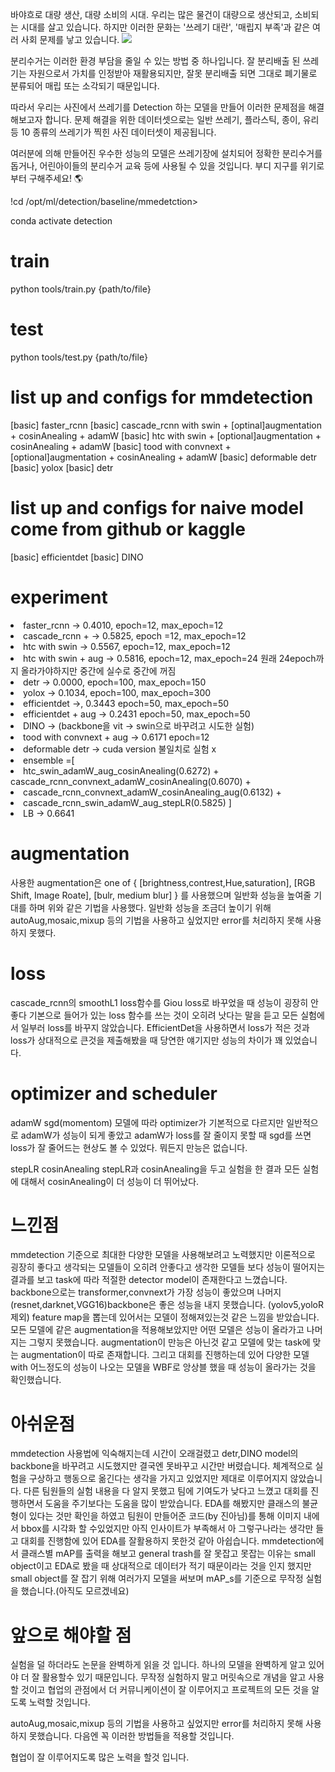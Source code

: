 바야흐로 대량 생산, 대량 소비의 시대. 우리는 많은 물건이 대량으로 생산되고, 소비되는 시대를 살고 있습니다. 하지만 이러한 문화는 '쓰레기 대란', '매립지 부족'과 같은 여러 사회 문제를 낳고 있습니다.
<img src="https://s3-ap-northeast-2.amazonaws.com/prod-aistages-public/app/Users/00000274/files/7645ad37-9853-4a85-b0a8-f0f151ef05be..png"/>

분리수거는 이러한 환경 부담을 줄일 수 있는 방법 중 하나입니다. 잘 분리배출 된 쓰레기는 자원으로서 가치를 인정받아 재활용되지만, 잘못 분리배출 되면 그대로 폐기물로 분류되어 매립 또는 소각되기 때문입니다.

따라서 우리는 사진에서 쓰레기를 Detection 하는 모델을 만들어 이러한 문제점을 해결해보고자 합니다. 문제 해결을 위한 데이터셋으로는 일반 쓰레기, 플라스틱, 종이, 유리 등 10 종류의 쓰레기가 찍힌 사진 데이터셋이 제공됩니다.

여러분에 의해 만들어진 우수한 성능의 모델은 쓰레기장에 설치되어 정확한 분리수거를 돕거나, 어린아이들의 분리수거 교육 등에 사용될 수 있을 것입니다. 부디 지구를 위기로부터 구해주세요! 🌎


<p>!cd /opt/ml/detection/baseline/mmedetction></p>
conda activate detection

# train

python tools/train.py {path/to/file}

# test

python tools/test.py {path/to/file}


# list up and configs for mmdetection
[basic] faster_rcnn
[basic] cascade_rcnn with swin + [optinal]augmentation + cosinAnealing + adamW
[basic] htc with swin + [optional]augmentation + cosinAnealing + adamW
[basic] tood with convnext + [optional]augmentation + cosinAnealing + adamW
[basic] deformable detr
[basic] yolox
[basic] detr
# list up and configs for naive model come from github or kaggle
[basic] efficientdet
[basic] DINO
# experiment
<li>faster_rcnn -> 0.4010, epoch=12, max_epoch=12</li>
<li>cascade_rcnn + -> 0.5825, epoch =12, max_epoch=12</li>
<li>htc with swin -> 0.5567, epoch=12, max_epoch=12</li>
<li>htc with swin + aug -> 0.5816, epoch=12, max_epoch=24 원래 24epoch까지 올라가야하지만 중간에 실수로 중간에 꺼짐</li>
<li>detr -> 0.0000, epoch=100, max_epoch=150</li>
<li>yolox -> 0.1034, epoch=100, max_epoch=300</li>
<li>efficientdet ->, 0.3443 epoch=50, max_epoch=50</li>
<li>efficientdet + aug -> 0.2431 epoch=50, max_epoch=50</li>
<li>DINO -> (backbone을 vit -> swin으로 바꾸려고 시도한 실험)</li>
<li>tood with convnext + aug -> 0.6171 epoch=12</li>
<li>deformable detr -> cuda version 불일치로 실험 x</li>
<li>ensemble =[ </li>
<li>htc_swin_adamW_aug_cosinAnealing(0.6272)  + cascade_rcnn_convnext_adamW_cosinAnealing(0.6070)  + </li>
<li>cascade_rcnn_convnext_adamW_cosinAnealing_aug(0.6132) + </li>
<li>cascade_rcnn_swin_adamW_aug_stepLR(0.5825) ]</li>
<li>LB -> 0.6641 </li>

# augmentation
사용한 augmentation은 one of { [brightness,contrest,Hue,saturation], [RGB Shift, Image Roate], [bulr, medium blur] } 를 사용했으며 일반화 성능을 높여줄 기대를 하며 위와 같은 기법을 사용했다.
일반화 성능을 조금더 높이기 위해
autoAug,mosaic,mixup 등의 기법을 사용하고 싶었지만 error를 처리하지 못해 사용하지 못했다.
# loss
cascade_rcnn의 smoothL1 loss함수를 Giou loss로 바꾸었을 때 성능이 굉장히 안좋다 기본으로 들어가 있는 loss 함수를 쓰는 것이 오히려 낫다는 말을 듣고 모든 실험에서 일부러 loss를 바꾸지 않았습니다.
EfficientDet을 사용하면서 loss가 적은 것과 loss가 상대적으로 큰것을 제출해봤을 때 당연한 얘기지만 성능의 차이가 꽤 있었습니다.
# optimizer and scheduler
adamW
sgd(momentom)
모델에 따라 optimizer가 기본적으로 다르지만 일반적으로 adamW가 성능이 되게 좋았고 adamW가 loss를 잘 줄이지 못할 때 sgd를 쓰면 loss가 잘 줄어드는 현상도 볼 수 있었다. 뭐든지 만능은 없습니다. 
 
stepLR
cosinAnealing
stepLR과 cosinAnealing을 두고 실험을 한 결과 모든 실험에 대해서 cosinAnealing이 더 성능이 더 뛰어났다.
# 느낀점
mmdetection 기준으로 최대한 다양한 모델을 사용해보려고 노력했지만 이론적으로 굉장히 좋다고 생각되는 모델들이 오히려 안좋다고 생각한 모델들 보다 성능이 떨어지는 결과를 보고 task에 따라 적절한 detector model이 존재한다고 느꼈습니다. backbone으로는 transformer,convnext가 가장 성능이 좋았으며 나머지(resnet,darknet,VGG16)backbone은 좋은 성능을 내지 못했습니다. (yolov5,yoloR 제외) feature map을 뽑는데 있어서는 모델이 정해져있는것 같은 느낌을 받았습니다. 모든 모델에 같은 augmentation을 적용해보았지만 어떤 모델은 성능이 올라가고 나머지는 그렇지 못했습니다. augmentation이 만능은 아닌것 같고 모델에 맞는 task에 맞는 augmentation이 따로 존재합니다. 그리고 대회를 진행하는데 있어 다양한 모델 with 어느정도의 성능이 나오는 모델을 WBF로 앙상블 했을 때 성능이 올라가는 것을 확인했습니다.
# 아쉬운점
mmdetection 사용법에 익숙해지는데 시간이 오래걸렸고 detr,DINO model의 backbone을 바꾸려고 시도했지만 결국엔 못바꾸고 시간만 버렸습니다. 
체계적으로 실험을 구상하고 행동으로 옮긴다는 생각을 가지고 있었지만 제대로 이루어지지 않았습니다. 다른 팀원들의 실험 내용을 다 알지 못했고 팀에 기여도가 낮다고 느꼈고 대회를 진행하면서 도움을 주기보다는 도움을 많이 받았습니다.
 EDA를 해봤지만 클래스의 불균형이 있다는 것만 확인을 하였고 팀원이 만들어준 코드(by 진아님)를 통해 이미지 내에서 bbox를 시각화 할 수있었지만 아직 인사이트가 부족해서 아 그렇구나라는 생각만 들고 대회를 진행함에 있어 EDA를 잘활용하지 못한것 같아 아쉽습니다.
mmdetection에서 클래스별 mAP를 출력을 해보고 general trash를 잘 못잡고 못잡는 이유는 small object이고 EDA로 봤을 때 상대적으로 데이터가 적기 때문이라는 것을 인지 했지만 small object를 잘 잡기 위해 여러가지 모델을 써보며 mAP_s를 기준으로 무작정 실험을 했습니다.(아직도 모르겠네요)
# 앞으로 해야할 점
실험을 덜 하더라도 논문을 완벽하게 읽을 것 입니다. 하나의 모델을 완벽하게 알고 있어야 더 잘 활용할수 있기 때문입니다. 무작정 실험하지 말고 머릿속으로 개념을 알고 사용할 것이고 협업의 관점에서 더 커뮤니케이션이 잘 이루어지고 프로젝트의 모든 것을 알도록 노력할 것입니다.
 
autoAug,mosaic,mixup 등의 기법을 사용하고 싶었지만 error를 처리하지 못해 사용하지 못했습니다. 다음엔 꼭 이러한 방법들을 적용할 것입니다.
 
협업이 잘 이루어지도록 많은 노력을 할것 입니다.

